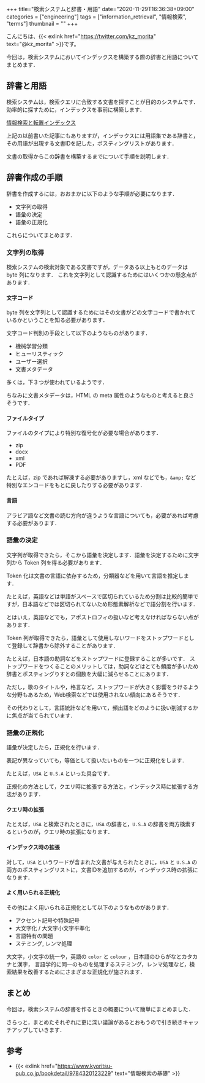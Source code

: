 +++
title="検索システムと辞書・用語"
date="2020-11-29T16:36:38+09:00"
categories = ["engineering"]
tags = ["information_retrieval", "情報検索", "terms"]
thumbnail = ""
+++

こんにちは、{{< exlink href="https://twitter.com/kz_morita" text="@kz_morita" >}}です。

今回は，検索システムにおいてインデックスを構築する際の辞書と用語についてまとめます．

## 辞書と用語

検索システムは，検索クエリに合致する文書を探すことが目的のシステムです．
効率的に探すために，インデックスを事前に構築します．

[情報検索と転置インデックス](/posts/information_retrieval_index)


上記の以前書いた記事にもありますが，インデックスには用語集である辞書と，その用語が出現する文書IDを記した，ポスティングリストがあります．

文書の取得からこの辞書を構築するまでについて手順を説明します．

## 辞書作成の手順

辞書を作成するには，おおまかに以下のような手順が必要になります．

- 文字列の取得
- 語彙の決定
- 語彙の正規化

これらについてまとめます．

### 文字列の取得

検索システムの検索対象である文書ですが，データある以上もとのデータは byte 列になります．
これを文字列として認識するためにはいくつかの懸念点があります．

#### 文字コード

byte 列を文字列として認識するためにはその文書がどの文字コードで書かれているかということを知る必要があります．

文字コード判別の手段として以下のようなものがあります．

- 機械学習分類
- ヒューリスティック
- ユーザー選択
- 文書メタデータ

多くは，下３つが使われているようです．

ちなみに文書メタデータは，HTML の meta 属性のようなものと考えると良さそうです．

#### ファイルタイプ

ファイルのタイプにより特別な復号化が必要な場合があります．

- zip
- docx
- xml
- PDF

たとえば，zip であれば解凍する必要がありますし，xml などでも，`&amp;` など特別なエンコードをもとに戻したりする必要があります．

#### 言語

アラビア語など文書の読む方向が違うような言語についても，必要があれば考慮する必要があります．

### 語彙の決定

文字列が取得できたら，そこから語彙を決定します．語彙を決定するために文字列から Token 列を得る必要があります．

Token 化は文書の言語に依存するため，分類器などを用いて言語を推定します．

たとえば，英語などは単語がスペースで区切られているため分割は比較的簡単ですが，日本語などでは区切られてないため形態素解析などで語分割を行います．

とはいえ，英語などでも，アポストロフィの扱いなど考えなければならない点があります．


Token 列が取得できたら，語彙として使用しないワードをストップワードとして登録して辞書から除外することがあります．

たとえば，日本語の助詞などをストップワードに登録することが多いです．
ストップワードをつくることのメリットしては，助詞などはとても頻度が多いため辞書とポスティングりすとの個数を大幅に減らせることにあります．

ただし，歌のタイトルや，格言など，ストップワードが大きく影響をうけるような分野もあるため，Web検索などでは使用されない傾向にあるそうです．

その代わりとして，言語統計などを用いて，頻出語をどのように扱い削減するかに焦点が当てられています．

### 語彙の正規化

語彙が決定したら，正規化を行います．

表記が異なっていても，等価として扱いたいものを一つに正規化をします．

たとえば，`USA` と `U.S.A` といった具合です．

正規化の方法として，クエリ時に拡張する方法と，インデックス時に拡張する方法があります．

#### クエリ時の拡張

たとえば，`USA` と検索されたときに，`USA` の辞書と，`U.S.A` の辞書を両方検索するというのが，クエリ時の拡張になります．

#### インデックス時の拡張

対して，`USA` というワードが含まれた文書が与えられたときに，`USA` と `U.S.A` の両方のポスティングリストに，文書IDを追加するのが，インデックス時の拡張になります．

#### よく用いられる正規化

その他によく用いられる正規化として以下のようなものがあります．

- アクセント記号や特殊記号
- 大文字化 / 大文字小文字平準化
- 言語特有の問題
- ステミング, レンマ処理

大文字，小文字の統一や，英語の `color` と `colour` ，日本語のひらがなとカタカナと漢字， 言語学的に同一のものを処理するステミング，レンマ処理など，検索結果を改善するためにさまざまな正規化が施されます．

## まとめ

今回は，検索システムの辞書を作るときの概要について簡単にまとめました．

さらっと，まとめたそれぞれに更に深い議論があるとおもうので引き続きキャッチアップしていきます．

## 参考

* {{< exlink href="https://www.kyoritsu-pub.co.jp/bookdetail/9784320123229" text="情報検索の基礎" >}}
